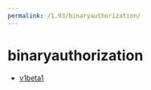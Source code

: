 ```yaml
---
permalink: /1.93/binaryauthorization/
---
```


# binaryauthorization



* [v1beta1](v1beta1/index.md)